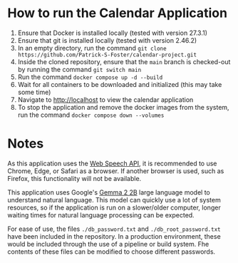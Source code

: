 # How to run the Calendar Application

1. Ensure that Docker is installed locally (tested with version 27.3.1)
1. Ensure that git is installed locally (tested with version 2.46.2)
1. In an empty directory, run the command `git clone https://github.com/Patrick-S-Foster/calendar-project.git`
1. Inside the cloned repository, ensure that the `main` branch is checked-out by running the command `git switch main`
1. Run the command `docker compose up -d --build`
1. Wait for all containers to be downloaded and initialized (this may take some time)
1. Navigate to [http://localhost](http://localhost) to view the calendar application
1. To stop the application and remove the docker images from the system, run the command `docker compose down --volumes`

# Notes
As this application uses the [Web Speech API](https://developer.mozilla.org/en-US/docs/Web/API/Web_Speech_API), it is recommended to use Chrome, Edge, or Safari as a browser. If another browser is used, such as Firefox, this functionality will not be available.

This application uses Google's [Gemma 2 2B](https://huggingface.co/google/gemma-2-2b) large language model to understand natural language. This model can quickly use a lot of system resources, so if the application is run on a slower/older computer, longer waiting times for natural language processing can be expected.

For ease of use, the files `./db_password.txt` and `./db_root_password.txt` have been included in the repository. In a production environment, these would be included through the use of a pipeline or build system. Fhe contents of these files can be modified to choose different passwords.